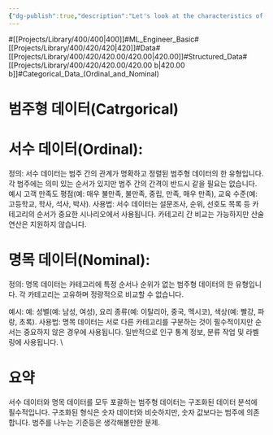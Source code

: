 ```yaml
---
{"dg-publish":true,"description":"Let's look at the characteristics of categorical data in structured data. It's similar to numeric data, but it uses categories, or categories.","permalink":"/projects/library/400/420/420-00/420-00-b/","dgPassFrontmatter":true,"noteIcon":"0","created":"2024-01-29T12:38:56.959+09:00","updated":"2024-06-20T03:01:00.967+09:00"}
---
```


#[[Projects/Library/400/400\|400]]#ML_Engineer_Basic#[[Projects/Library/400/420/420\|420]]#Data#[[Projects/Library/400/420/420.00/420.00\|420.00]]#Structured_Data#[[Projects/Library/400/420/420.00/420.00 b\|420.00 b]]#Categorical_Data_(Ordinal_and_Nominal)



# 범주형 데이터(Catrgorical)

# 서수 데이터(Ordinal):

정의: 서수 데이터는 범주 간의 관계가 명확하고 정렬된 범주형 데이터의 한 유형입니다. 각 범주에는 의미 있는 순서가 있지만 범주 간의 간격이 반드시 같을 필요는 없습니다.
예시 고객 만족도 평점(예: 매우 불만족, 불만족, 중립, 만족, 매우 만족), 교육 수준(예: 고등학교, 학사, 석사, 박사).
사용법: 서수 데이터는 설문조사, 순위, 선호도 목록 등 카테고리의 순서가 중요한 시나리오에서 사용됩니다. 카테고리 간 비교는 가능하지만 산술 연산은 지원하지 않습니다.


# 명목 데이터(Nominal):

정의: 명목 데이터는 카테고리에 특정 순서나 순위가 없는 범주형 데이터의 한 유형입니다. 각 카테고리는 고유하며 정량적으로 비교할 수 없습니다.

예시: 예: 성별(예: 남성, 여성), 요리 종류(예: 이탈리아, 중국, 멕시코), 색상(예: 빨강, 파랑, 초록).
사용법: 명목 데이터는 서로 다른 카테고리를 구분하는 것이 필수적이지만 순서는 중요하지 않은 경우에 사용됩니다. 일반적으로 인구 통계 정보, 분류 작업 및 라벨링에 사용됩니다.
\
# 요약
서수 데이터와 명목 데이터를 모두 포괄하는 범주형 데이터는 구조화된 데이터 분석에 필수적입니다. 구조화된 형식은 숫자 데이터와 비슷하지만, 숫자 값보다는 범주에 의존합니다.  범주를 나누는 기준등은 생각해볼만한 문제.


